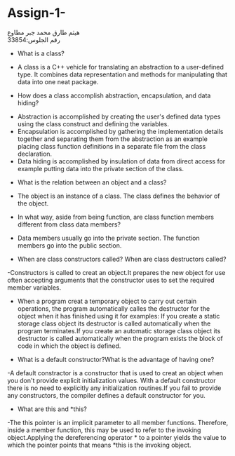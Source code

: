 # Assign-1-
هيثم طارق محمد جبر مطاوع    
رقم الجلوس:33854

*	What is a class?                                                                                                        

-	A class is a C++ vehicle for translating an abstraction to a user-defined type. It combines data representation and methods for manipulating that data into one neat package.                                                                           

*	How does a class accomplish abstraction, encapsulation, and data hiding? 

-	Abstraction is accomplished by creating the user's defined data types using the class construct and defining the variables.
-	Encapsulation is accomplished by gathering the implementation details together and separating them from the abstraction as an example placing class function definitions in a separate file from the class declaration. 
-	Data hiding is accomplished by insulation of data from direct access for example putting data into the private section of the class.

*	What is the relation between an object and a class?

-	 The object is an instance of a class. The class defines the behavior of the object.

*	In what way, aside from being function, are class function members different from class data members?

-	Data members usually go into the private section. The function members go into the public section.

* When are class constructors called? When are class destructors called?

-Constructors is called to creat an object.It prepares the new object for use often accepting arguments that the constructor uses to set the required member variables.
- When a program creat a temporary object to carry out certain operations, the program automatically calles the destructor  for the object when it has finished using it for examples: If you create a static storage class object its destructor is called automatically when the program terminates.If you create an automatic storage class object its destructor is called automatically when the program exists the block of code in which the object is defined.

* What is a default constructor?What is the advantage of having one?

-A default constractor is a constructor that is used to creat an object when you don't provide explicit initialization values. With a default constructor there is no need to explicitly any initialization routines.If you fail to provide any constructors, the compiler defines a default constructor for you.

* What are this and *this?

-The this pointer is an implicit parameter to all member functions. Therefore, inside a member function, this may be used to refer to the invoking object.Applying the dereferencing operator * to a pointer yields the value to which the pointer points that means *this is the invoking object.
